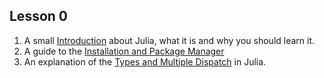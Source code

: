 ## Lesson 0
1. A small [Introduction](Lesson0/Introduction.pdf) about Julia, what it is and why you should learn it. 
2. A guide to the [Installation and Package Manager](Lesson0/Installation.html)
3. An explanation of the [Types and Multiple Dispatch](Lesson0/Types_and_MultipleDispatch.html) in Julia.
